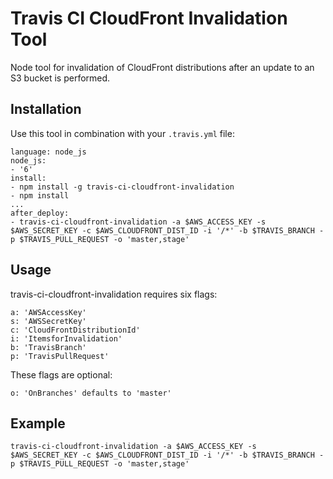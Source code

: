 # Travis CI CloudFront Invalidation Tool

Node tool for invalidation of CloudFront distributions after an update to an S3 bucket is performed.

## Installation

Use this tool in combination with your `.travis.yml` file:

    language: node_js
    node_js:
    - '6'
    install:
    - npm install -g travis-ci-cloudfront-invalidation
    - npm install
    ...
    after_deploy:
    - travis-ci-cloudfront-invalidation -a $AWS_ACCESS_KEY -s $AWS_SECRET_KEY -c $AWS_CLOUDFRONT_DIST_ID -i '/*' -b $TRAVIS_BRANCH -p $TRAVIS_PULL_REQUEST -o 'master,stage'


## Usage

travis-ci-cloudfront-invalidation requires six flags:

    a: 'AWSAccessKey'
    s: 'AWSSecretKey'
    c: 'CloudFrontDistributionId'
    i: 'ItemsforInvalidation'
    b: 'TravisBranch'
    p: 'TravisPullRequest'

These flags are optional:

    o: 'OnBranches' defaults to 'master'

## Example

    travis-ci-cloudfront-invalidation -a $AWS_ACCESS_KEY -s $AWS_SECRET_KEY -c $AWS_CLOUDFRONT_DIST_ID -i '/*' -b $TRAVIS_BRANCH -p $TRAVIS_PULL_REQUEST -o 'master,stage'
